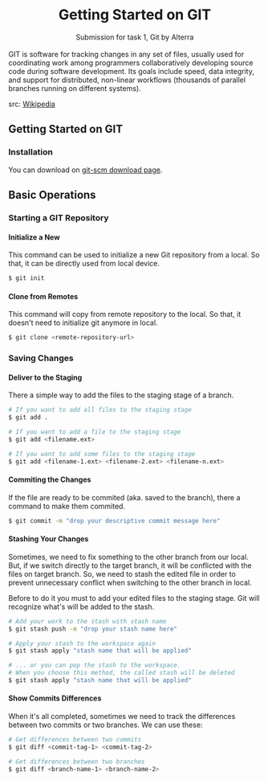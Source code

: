 <center>
<h1>Getting Started on GIT</h1>
<span>Submission for task 1, Git by Alterra</span>
</center>

<br />
GIT is software for tracking changes in any set of files, usually used for coordinating work among programmers collaboratively developing source code during software development. Its goals include speed, data integrity, and support for distributed, non-linear workflows (thousands of parallel branches running on different systems). 

src: [Wikipedia](https://en.wikipedia.org/wiki/Git)

## Getting Started on GIT
### Installation
You can download on [git-scm download page](https://git-scm.com/downloads).

## Basic Operations
### Starting a GIT Repository
#### Initialize a New
This command can be used to initialize a new Git repository from a local. So that, it can be directly used from local device.
```bash
$ git init
```

#### Clone from Remotes
This command will copy from remote repository to the local. So that, it doesn't need to initialize git anymore in local.
```bash
$ git clone <remote-repository-url>
```

### Saving Changes
#### Deliver to the Staging
There a simple way to add the files to the staging stage of a branch.
```bash
# If you want to add all files to the staging stage
$ git add .

# If you want to add a file to the staging stage
$ git add <filename.ext>

# If you want to add some files to the staging stage
$ git add <filename-1.ext> <filename-2.ext> <filename-n.ext>
```

#### Commiting the Changes
If the file are ready to be commited (aka. saved to the branch), there a command to make them commited.
```bash
$ git commit -m "drop your descriptive commit message here"
```

#### Stashing Your Changes
Sometimes, we need to fix something to the other branch from our local. But, if we switch directly to the target branch, it will be conflicted with the files on target branch. So, we need to stash the edited file in order to prevent unnecessary conflict when switching to the other branch in local.

Before to do it you must to add your edited files to the staging stage. Git will recognize what's will be added to the stash.

```bash
# Add your work to the stash with stash name
$ git stash push -m "drop your stash name here"

# Apply your stash to the workspace again
$ git stash apply "stash name that will be applied"

# ... or you can pop the stash to the workspace.
# When you choose this method, the called stash will be deleted 
$ git stash apply "stash name that will be applied"
```

#### Show Commits Differences
When it's all completed, sometimes we need to track the differences between two commits or two branches. We can use these:

```bash
# Get differences between two commits
$ git diff <commit-tag-1> <commit-tag-2>

# Get differences between two branches
$ git diff <branch-name-1> <branch-name-2>
```
